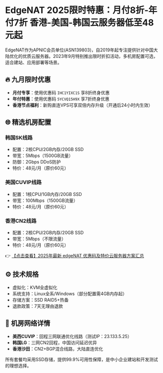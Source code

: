 # EdgeNAT 2025限时特惠：月付8折-年付7折 香港-美国-韩国云服务器低至48元起

EdgeNAT作为APNIC会员单位(ASN139803)，自2019年起专注提供针对中国大陆优化的优质云服务器。2023年9月特别推出限时折扣活动，多机房配置可选，适合建站、应用部署等场景。

## 🔥 九月限时优惠

- **月付专享**：使用优惠码 `IHC1YIXC1S` 享8折终身优惠
- **年付特惠**：使用优惠码 `5YCVQ15H9X` 享7折终身优惠
- **香港节点福利**：新购直连VPS可享双倍内存升级（开通后24小时内生效）

## 🌐 精选机房配置

### 韩国SK线路
- 配置：2核CPU/2GB内存/20GB SSD
- 带宽：5Mbps（1500GB流量）
- 防御：2Gbps DDoS防护
- 特价：48元/月（原价60元）

### 美国CUVIP线路
- 配置：1核CPU/1GB内存/20GB SSD
- 带宽：100Mbps（1500GB流量）
- 特价：48元/月（原价60元）

### 香港CN2线路
- 配置：2核CPU/2GB内存/20GB SSD
- 带宽：5Mbps（不限流量）
- 特价：48元/月（原价60元）

👉 [【点击查看】2025年最新 edgeNAT 优惠码及特价云服务器方案汇总](https://bit.ly/edgenat)

## ⚙️ 技术规格

- 虚拟化：KVM全虚拟化
- 系统支持：Linux全系/Windows（部分配置需4GB内存起）
- 存储方案：SSD RAID5+热备
- 退款政策：7天无理由退款

## 📍 机房网络详情

- **美西CUVIP**：回程三网联通优化线路（测试IP：23.133.5.25）
- **韩国LG**：三网CN2回程，中国访问延迟优异
- **香港沙田**：CN2+BGP混合线路，大陆直连优化

所有套餐均采用SSD存储，提供99.9%可用性保障，是中小企业建站和开发测试的理想选择。